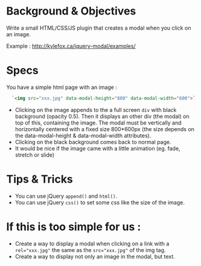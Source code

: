 # Background & Objectives

Write a small HTML/CSS/JS plugin that creates a modal when you click on an image.

Example : http://kylefox.ca/jquery-modal/examples/

# Specs

You have a simple html page with an image :

```html
  `<img src="xxx.jpg" data-modal-height="800" data-modal-width="600">`
```

- Clicking on the image appends to the <body> a full screen `div` with black background (opacity 0.5).
  Then it displays an other div (the modal) on top of this, containing the image.
  The modal must be vertically and horizontally centered with a fixed size 800*600px (the size depends on the data-modal-height & data-modal-width attributes).
- Clicking on the black background comes back to normal page.
- It would be nice if the image came with a little animation (eg. fade, stretch or slide)

# Tips & Tricks

- You can use jQuery `append()` and `html()`.
- You can use jQuery `css()` to set some css like the size of the image.

# If this is too simple for us :

- Create a way to display a modal when clicking on a link with a `rel="xxx.jpg"` the same as the `src="xxx.jpg"` of the img tag.
- Create a way to display not only an image in the modal, but text.